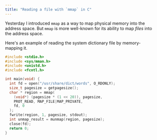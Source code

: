 ```yaml
---
title: "Reading a file with `mmap` in C"
---
```


Yesterday I introduced `mmap` as a way to map physical memory into the address space. But `mmap` is more well-known for its ability to map _files_ into the address space.

Here's an example of reading the system dictionary file by memory-mapping it.

```c
#include <stdio.h>
#include <sys/mman.h>
#include <unistd.h>
#include <fcntl.h>

int main(void) {
  int fd = open("/usr/share/dict/words", O_RDONLY);
  size_t pagesize = getpagesize();
  char * region = mmap(
    (void*) (pagesize * (1 << 20)), pagesize,
    PROT_READ, MAP_FILE|MAP_PRIVATE,
    fd, 0
  );
  fwrite(region, 1, pagesize, stdout);
  int unmap_result = munmap(region, pagesize);
  close(fd);
  return 0;
}
```
